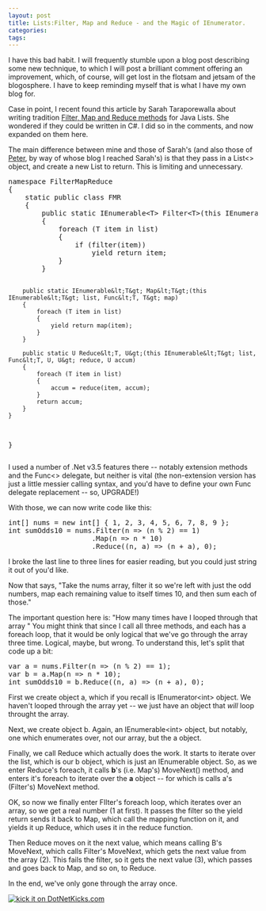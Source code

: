 ```yaml
---
layout: post
title: Lists:Filter, Map and Reduce - and the Magic of IEnumerator.
categories: 
tags: 
---
```


  <p>I have this bad habit.  I will frequently stumble upon a blog post describing some new technique, to which I will post a brilliant comment offering an improvement, which, of course, will get lost in the flotsam and jetsam of the blogosphere.  I have to keep reminding myself that is what I have my own blog for.</p>  <p>Case in point, I recent found this article by Sarah Taraporewalla about writing tradition <a href="http://sarahtaraporewalla.blogspot.com/2008/08/lists-filter-map-and-reduce.html" target="_blank">Filter, Map and Reduce methods</a> for Java Lists.  She wondered if they could be written in C#.  I did so in the comments, and now expanded on them here. </p>  <p>The main difference between mine and those of Sarah's (and also those of <a href="http://dotnet.org.za/pieter/archive/2008/08/17/filter-and-map-in-c.aspx" target="_blank">Peter</a>, by way of whose blog I reached Sarah's) is that they pass in a List&lt;&gt; object, and create a new List to return.  This is limiting and unnecessary.</p>  <pre class="c#">namespace FilterMapReduce
{
    static public class FMR
    {
        public static IEnumerable&lt;T&gt; Filter&lt;T&gt;(this IEnumerable&lt;T&gt; list, Func&lt;T, bool&gt; filter)
        {
            foreach (T item in list)
            {
                if (filter(item))
                    yield return item;
            }
        }

        public static IEnumerable&lt;T&gt; Map&lt;T&gt;(this IEnumerable&lt;T&gt; list, Func&lt;T, T&gt; map)
        {
            foreach (T item in list)
            {
                yield return map(item);
            }
        }

        public static U Reduce&lt;T, U&gt;(this IEnumerable&lt;T&gt; list, Func&lt;T, U, U&gt; reduce, U accum)
        {
            foreach (T item in list)
            {
                accum = reduce(item, accum);
            }
            return accum;
        }
    }
}</pre>

<p>I used a number of .Net v3.5 features there -- notably extension methods and the Func&lt;&gt; delegate, but neither is vital (the non-extension version has just a little messier calling syntax, and you'd have to define your own Func delegate replacement -- so, UPGRADE!)</p>

<p>With those, we can now write code like this:</p>

<pre class="c#">int[] nums = new int[] { 1, 2, 3, 4, 5, 6, 7, 8, 9 };
int sumOdds10 = nums.Filter(n =&gt; (n % 2) == 1)
                    .Map(n =&gt; n * 10)
                    .Reduce((n, a) =&gt; (n + a), 0);</pre>

<p>I broke the last line to three lines for easier reading, but you could just string it out of you'd like.</p>

<p>Now that says, "Take the nums array, filter it so we're left with just the odd numbers, map each remaining value to itself times 10, and then sum each of those."</p>

<p>The important question here is: "How many times have I looped through that array "  You might think that since I call all three methods, and each has a foreach loop, that it would be only logical that we've go through the array three time.  Logical, maybe, but wrong.   To understand this, let's split that code up a bit:</p>

<pre class="c#">var a = nums.Filter(n =&gt; (n % 2) == 1);
var b = a.Map(n =&gt; n * 10);
int sumOdds10 = b.Reduce((n, a) =&gt; (n + a), 0);</pre>

<p>First we create object a, which if you recall is IEnumerator&lt;int&gt; object. We haven't looped through the array yet -- we just have an object that <em>will</em> loop throught the array.</p>

<p>Next, we create object b.  Again, an IEnumerable&lt;int&gt; object, but notably, one which enumerates over, not our array, but the a object.</p>

<p>Finally, we call Reduce which actually does the work.  It starts to iterate over the list, which is our b object, which is just an IEnumerable object.  So, as we enter Reduce's foreach, it calls <strong>b</strong>'s (i.e. Map's) MoveNext() method, and enters it's foreach to iterate over the <strong>a</strong> object -- for which is calls a's (Filter's) MoveNext method.  </p>

<p>OK, so now we finally enter FIlter's foreach loop, which iterates over an array, so we get a real number (1 at first). It passes the filter so the yield return sends it back to Map, which call the mapping function on it, and yields it up Reduce, which uses it in the reduce function.</p>

<p>Then Reduce moves on it the next value, which means calling B's MoveNext, which calls Filter's MoveNext, which gets the next value from the array (2).  This fails the filter, so it gets the next value (3), which passes and goes back to Map, and so on, to Reduce.</p>

<p>In the end, we've only gone through the array once.</p>
<a href="http://www.dotnetkicks.com/kick/?url=http%3a%2f%2fhonestillusion.com%2fblogs%2fblog_0%2farchive%2f2008%2f08%2f25%2flists-filter-map-and-reduce-and-the-magic-of-ienumerator.aspx"><img alt="kick it on DotNetKicks.com" src="http://www.dotnetkicks.com/Services/Images/KickItImageGenerator.ashx?url=http%3a%2f%2fhonestillusion.com%2fblogs%2fblog_0%2farchive%2f2008%2f08%2f25%2flists-filter-map-and-reduce-and-the-magic-of-ienumerator.aspx" border="0" /></a>